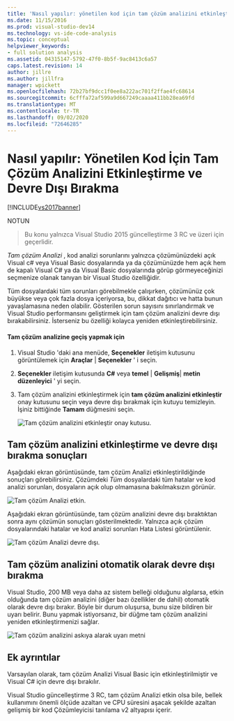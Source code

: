 ```yaml
---
title: 'Nasıl yapılır: yönetilen kod için tam çözüm analizini etkinleştirme ve devre dışı bırakma | Microsoft Docs'
ms.date: 11/15/2016
ms.prod: visual-studio-dev14
ms.technology: vs-ide-code-analysis
ms.topic: conceptual
helpviewer_keywords:
- full solution analysis
ms.assetid: 04315147-5792-47f0-8b5f-9ac8413c6a57
caps.latest.revision: 14
author: jillre
ms.author: jillfra
manager: wpickett
ms.openlocfilehash: 72b27bf9dcc1f0ee8a222ac701f2ffae4fc68614
ms.sourcegitcommit: 6cfffa72af599a9d667249caaaa411bb28ea69fd
ms.translationtype: MT
ms.contentlocale: tr-TR
ms.lasthandoff: 09/02/2020
ms.locfileid: "72646285"
---
```

# <a name="how-to-enable-and-disable-full-solution-analysis-for-managed-code"></a>Nasıl yapılır: Yönetilen Kod İçin Tam Çözüm Analizini Etkinleştirme ve Devre Dışı Bırakma
[!INCLUDE[vs2017banner](../includes/vs2017banner.md)]

NOTUN
> Bu konu yalnızca Visual Studio 2015 güncelleştirme 3 RC ve üzeri için geçerlidir.

 *Tam çözüm Analizi* , kod analizi sorunlarını yalnızca çözümünüzdeki açık Visual c# veya Visual Basic dosyalarında ya da çözümünüzde hem açık hem de kapalı Visual C# ya da Visual Basic dosyalarında görüp görmeyeceğinizi seçmenize olanak tanıyan bir Visual Studio özelliğidir.

 Tüm dosyalardaki tüm sorunları görebilmekle çalışırken, çözümünüz çok büyükse veya çok fazla dosya içeriyorsa, bu, dikkat dağıtıcı ve hatta bunun yavaşlamasına neden olabilir.  Gösterilen sorun sayısını sınırlandırmak ve Visual Studio performansını geliştirmek için tam çözüm analizini devre dışı bırakabilirsiniz. İsterseniz bu özelliği kolayca yeniden etkinleştirebilirsiniz.

#### <a name="to-toggle-full-solution-analysis"></a>Tam çözüm analizine geçiş yapmak için

1. Visual Studio 'daki ana menüde, **Seçenekler** iletişim kutusunu görüntülemek için **Araçlar** &#124; **Seçenekler** ' i seçin.

2. **Seçenekler** iletişim kutusunda **C#** veya **temel** &#124; **Gelişmiş**&#124; **metin düzenleyici** ' yi seçin.

3. Tam çözüm analizini etkinleştirmek için **tam çözüm analizini etkinleştir** onay kutusunu seçin veya devre dışı bırakmak için kutuyu temizleyin. İşiniz bittiğinde **Tamam** düğmesini seçin.

     ![Tam çözüm analizini etkinleştir onay kutusu.](../code-quality/media/fsa-toolsoptions.png "FSA_ToolsOptions")

## <a name="results-of-enabling-and-disabling-full-solution-analysis"></a>Tam çözüm analizini etkinleştirme ve devre dışı bırakma sonuçları
 Aşağıdaki ekran görüntüsünde, tam çözüm Analizi etkinleştirildiğinde sonuçları görebilirsiniz. Çözümdeki *Tüm* dosyalardaki tüm hatalar ve kod analizi sorunları, dosyaların açık olup olmamasına bakılmaksızın görünür.

 ![Tam çözüm Analizi etkin.](../code-quality/media/fsa-enabled.png "FSA_Enabled")

 Aşağıdaki ekran görüntüsünde, tam çözüm analizini devre dışı bıraktıktan sonra aynı çözümün sonuçları gösterilmektedir. Yalnızca açık çözüm dosyalarındaki hatalar ve kod analizi sorunları Hata Listesi görüntülenir.

 ![Tam çözüm Analizi devre dışı.](../code-quality/media/fsa-disabled.png "FSA_Disabled")

## <a name="automatically-disabling-full-solution-analysis"></a>Tam çözüm analizini otomatik olarak devre dışı bırakma
 Visual Studio, 200 MB veya daha az sistem belleği olduğunu algılarsa, etkin olduğunda tam çözüm analizini (diğer bazı özellikler de dahil) otomatik olarak devre dışı bırakır. Böyle bir durum oluşursa, bunu size bildiren bir uyarı belirir. Bunu yapmak istiyorsanız, bir düğme tam çözüm analizini yeniden etkinleştirmenizi sağlar.

 ![Tam çözüm analizini askıya alarak uyarı metni](../code-quality/media/fsa-alert.png "FSA_Alert")

## <a name="additional-details"></a>Ek ayrıntılar
 Varsayılan olarak, tam çözüm Analizi Visual Basic için etkinleştirilmiştir ve Visual C# için devre dışı bırakılır.

 Visual Studio güncelleştirme 3 RC, tam çözüm Analizi etkin olsa bile, bellek kullanımını önemli ölçüde azaltan ve CPU süresini aşacak şekilde azaltan gelişmiş bir kod Çözümleyicisi tanılama v2 altyapısı içerir.
